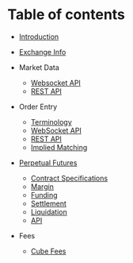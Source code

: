 # Table of contents

* [Introduction](/README.md)
* [Exchange Info](/exchange-info.md)

* Market Data
  * [Websocket API](/market-data/websocket-api.md)
  * [REST API](/market-data/rest-api.md)

* Order Entry
  * [Terminology](/trade-api.md)
  * [WebSocket API](/order-entry/websocket-api.md)
  * [REST API](/order-entry/rest-api.md)
  * [Implied Matching](/implied-matching.md)

* [Perpetual Futures](/perpetual-futures/README.md)
  * [Contract Specifications](/perpetual-futures/contracts.md)
  * [Margin](/perpetual-futures/margin.md)
  * [Funding](/perpetual-futures/funding.md)
  * [Settlement](/perpetual-futures/settlement.md)
  * [Liquidation](/perpetual-futures/liquidation.md)
  * [API](/perpetual-futures/api.md)

* Fees
  * [Cube Fees](/cube-fees.md)
